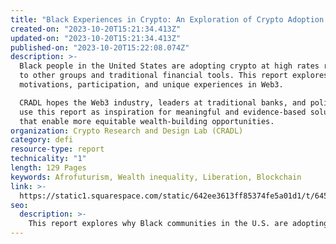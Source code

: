 ```yaml
---
title: "Black Experiences in Crypto: An Exploration of Crypto Adoption in Web3 by Black People"
created-on: "2023-10-20T15:21:34.413Z"
updated-on: "2023-10-20T15:21:34.413Z"
published-on: "2023-10-20T15:22:08.074Z"
description: >-
  Black people in the United States are adopting crypto at high rates relative
  to other groups and traditional financial tools. This report explores their 
  motivations, participation, and unique experiences in Web3.

  CRADL hopes the Web3 industry, leaders at traditional banks, and policymakers 
  use this report as inspiration for meaningful and evidence-based solutions 
  that enable more equitable wealth-building opportunities.
organization: Crypto Research and Design Lab (CRADL)
category: defi
resource-type: report
technicality: "1"
length: 129 Pages
keywords: Afrofuturism, Wealth inequality, Liberation, Blockchain
link: >-
  https://static1.squarespace.com/static/642ee3613ff85374fe5a01d1/t/645e68407e78a73d47804237/1683908679666/CRADL+Report+-+Black+Experiences+in+Crypto.pdf
seo:
  description: >-
    This report explores why Black communities in the U.S. are adopting crypto at high rates and how Web3 can drive financial inclusion and equity.
---
```

